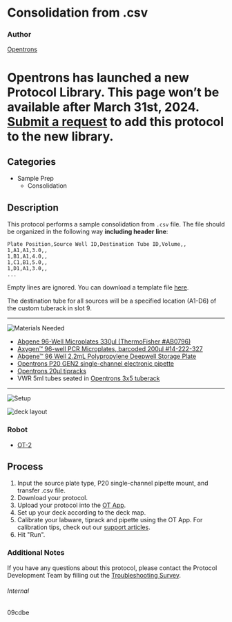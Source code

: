 # Consolidation from .csv

### Author
[Opentrons](https://opentrons.com/)


# Opentrons has launched a new Protocol Library. This page won’t be available after March 31st, 2024. [Submit a request](https://docs.google.com/forms/d/e/1FAIpQLSdYYp9QCKow4nn0KlCVsMS3HX0eJ0N9O7-erajKvcpT0lWbSg/viewform) to add this protocol to the new library.

## Categories
* Sample Prep
	* Consolidation

## Description
This protocol performs a sample consolidation from `.csv` file. The file should be organized in the following way **including header line**:

```
Plate Position,Source Well ID,Destination Tube ID,Volume,,
1,A1,A1,3.0,,
1,B1,A1,4.0,,
1,C1,B1,5.0,,
1,D1,A1,3.0,,
...
```

Empty lines are ignored. You can download a template file [here](https://s3.amazonaws.com/pf-upload-01/u-4256/0/2020-03-07/b303m2c/Verogen-CP-Example-File.xlsx).

The destination tube for all sources will be a specified location (A1-D6) of the custom tuberack in slot 9.

---
![Materials Needed](https://s3.amazonaws.com/opentrons-protocol-library-website/custom-README-images/001-General+Headings/materials.png)

* [Abgene 96-Well Microplates 330µl (ThermoFisher #AB0796)](https://www.thermofisher.com/order/catalog/product/AB0796#/AB0796)
* [Axygen™ 96-well PCR Microplates, barcoded 200µl #14-222-327](https://www.fishersci.com/shop/products/axygen-96-well-full-skirted-pcr-microplates-clear-sterilized/14222327)
* [Abgene™ 96 Well 2.2mL Polypropylene Deepwell Storage Plate](https://www.thermofisher.com/order/catalog/product/AB0661#/AB0661)
* [Opentrons P20 GEN2 single-channel electronic pipette](https://shop.opentrons.com/collections/ot-2-pipettes/products/single-channel-electronic-pipette)
* [Opentrons 20µl tipracks](https://shop.opentrons.com/collections/opentrons-tips/products/opentrons-10ul-tips)
* VWR 5ml tubes seated in [Opentrons 3x5 tuberack](https://shop.opentrons.com/collections/verified-labware/products/tube-rack-set-1)

---
![Setup](https://s3.amazonaws.com/opentrons-protocol-library-website/custom-README-images/001-General+Headings/Setup.png)

![deck layout](https://s3.amazonaws.com/pf-upload-01/u-4256/0/2020-03-07/8n13m3k/4507DEEA-59CD-4453-8825-E4AA78E421C9.jpeg)

### Robot
* [OT-2](https://opentrons.com/ot-2)

## Process
1. Input the source plate type, P20 single-channel pipette mount, and transfer .csv file.
2. Download your protocol.
3. Upload your protocol into the [OT App](https://opentrons.com/ot-app).
4. Set up your deck according to the deck map.
5. Calibrate your labware, tiprack and pipette using the OT App. For calibration tips, check out our [support articles](https://support.opentrons.com/en/collections/1559720-guide-for-getting-started-with-the-ot-2).
6. Hit "Run".

### Additional Notes
If you have any questions about this protocol, please contact the Protocol Development Team by filling out the [Troubleshooting Survey](https://protocol-troubleshooting.paperform.co/).

###### Internal
09cdbe
